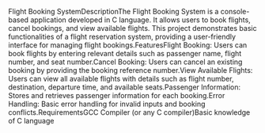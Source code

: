 Flight Booking SystemDescriptionThe Flight Booking System is a console-based application developed in C language. It allows users to book flights, cancel bookings, and view available flights. This project demonstrates basic functionalities of a flight reservation system, providing a user-friendly interface for managing flight bookings.FeaturesFlight Booking: Users can book flights by entering relevant details such as passenger name, flight number, and seat number.Cancel Booking: Users can cancel an existing booking by providing the booking reference number.View Available Flights: Users can view all available flights with details such as flight number, destination, departure time, and available seats.Passenger Information: Stores and retrieves passenger information for each booking.Error Handling: Basic error handling for invalid inputs and booking conflicts.RequirementsGCC Compiler (or any C compiler)Basic knowledge of C language

